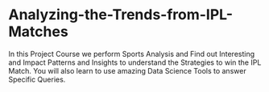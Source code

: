 # Analyzing-the-Trends-from-IPL-Matches
In this Project Course we perform Sports Analysis and Find out Interesting and Impact Patterns and Insights to understand the Strategies to win the IPL Match. You will also learn to use amazing Data Science Tools to answer Specific Queries.
